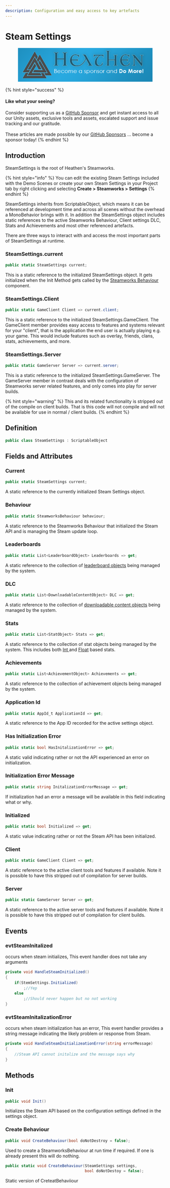 ```yaml
---
description: Configuration and easy access to key artefacts
---
```


# Steam Settings

<figure><img src="../../../../../.gitbook/assets/512x128 Sponsor Banner.png" alt="Become a sponsor and Do More"><figcaption></figcaption></figure>

{% hint style="success" %}
#### Like what your seeing?

Consider supporting us as a [GitHub Sponsor](../../../../../company/become-a-sponsor.md) and get instant access to all our Unity assets, exclusive tools and assets, escalated support and issue tracking and our gratitude.\
\
These articles are made possible by our [GitHub Sponsors](https://github.com/sponsors/heathen-engineering) ... become a sponsor today!
{% endhint %}

## Introduction

SteamSettings is the root of Heathen's Steamworks.

{% hint style="info" %}
You can edit the existing Steam Settings included with the Demo Scenes or create your own Steam Settings in your Project tab by right clicking and selecting **Create > Steamworks > Settings**
{% endhint %}

SteamSettings inherits from ScriptableObject, which means it can be referenced at development time and across all scenes without the overhead a MonoBehavior brings with it. In addition the SteamSettings object includes static references to the active Steamworks Behaviour, Client settings DLC, Stats and Achievements and most other referenced artefacts.

There are three ways to interact with and access the most important parts of SteamSettings at runtime.&#x20;

### SteamSettings.current

```csharp
public static SteamSettings current;
```

This is a static reference to the initialized SteamSettings object. It gets initialized when the Init Method gets called by the [Steamworks Behaviour](broken-reference) component.

### SteamSettings.Client

```csharp
public static GameClient Client => current.client;
```

This is a static reference to the initialized SteamSettings.GameClient. The GameClient member provides easy access to features and systems relevant for your "client", that is the application the end user is actually playing e.g. your game. This would include features such as overlay, friends, clans, stats, achievements, and more.

### SteamSettings.Server

```csharp
public static GameServer Server => current.server;
```

This is a static reference to the initialized SteamSettings.GameServer. The GameServer member in contrast deals with the configuration of Steamworks server related features, and only comes into play for server builds.

{% hint style="warning" %}
This and its related functionality is stripped out of the compile on client builds. That is this code will not compile and will not be available for use in normal / client builds.
{% endhint %}

## Definition

```csharp
public class SteamSettings : ScriptableObject
```

## Fields and Attributes

### Current

```csharp
public static SteamSettings current;
```

A static reference to the currently initialized Steam Settings object.

### Behaviour

```csharp
public static SteamworksBehaviour behaviour;
```

A static reference to the Steamworks Behaviour that initialized the Steam API and is managing the Steam update loop.

### Leaderboards

```csharp
public static List<LeaderboardObject> Leaderboards => get;
```

A static reference to the collection of [leaderboard objects](../leaderboard-object.md) being managed by the system.

### DLC

```csharp
public static List<DownloadableContentObject> DLC => get;
```

A static reference to the collection of [downloadable content objects](../downloadable-content-object.md) being managed by the system.

### Stats

```csharp
public static List<StatObject> Stats => get;
```

A static reference to the collection of stat objects being managed by the system. This includes both [Int ](../int-stat.md)and [Float](../float-stat.md) based stats.

### Achievements

```csharp
public static List<AchievementObject> Achievements => get;
```

A static reference to the collection of achievement objects being managed by the system.

### Application Id

```csharp
public static AppId_t ApplicationId => get;
```

A static reference to the App ID recorded for the active settings object.

### Has Initialization Error

```csharp
public static bool HasInitalizationError => get;
```

A static valid indicating rather or not the API experienced an error on initialization.

### Initialization Error Message

```csharp
public static string InitalizationErrorMessage => get;
```

If initialization had an error a message will be available in this field indicating what or why.

### Initialized

```csharp
public static bool Initialized => get;
```

A static value indicating rather or not the Steam API has been initialized.

### Client

```csharp
public static GameClient Client => get;
```

A static reference to the active client tools and features if available. Note it is possible to have this stripped out of compilation for server builds.

### Server

```csharp
public static GameServer Server => get;
```

A static reference to the active server tools and features if available. Note it is possible to have this stripped out of compilation for client builds.

## Events

### evtSteamInitalized

occurs when steam initializes, This event handler does not take any arguments

```csharp
private void HandleSteamInitialized()
{
    if(StemSettings.Initialized)
        ;//Yep
    else
        ;//Should never happen but no not working
}
```

### evtSteamInitalizationError

occurs when steam initialization has an error, This event handler provides a string message indicating the likely problem or response from Steam.

```csharp
private void HandleSteamInitializeationError(string errorMessage)
{
    //Steam API cannot initalize and the message says why
}
```

## Methods

### Init

```csharp
public void Init()
```

Initializes the Steam API based on the configuration settings defined in the settings object.

### Create Behaviour

```csharp
public void CreateBehaviour(bool doNotDestroy = false);
```

Used to create a SteamworksBehaviour at run time if required. If one is already present this will do nothing.

```csharp
public static void CreateBehaviour(SteamSettings settings,
                                   bool doNotDestoy = false);
```

Static version of CreteatBehaviiour
